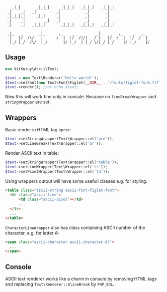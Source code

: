        _|_|       _|_|_|     _|_|_|   _|_|_|   _|_|_|  
     _|    _|   _|         _|           _|       _|    
     _|_|_|_|     _|_|     _|           _|       _|    
     _|    _|         _|   _|           _|       _|    
     _|    _|   _|_|_|       _|_|_|   _|_|_|   _|_|_|  
     
     _|_   _       _|_      ,_    _          _|    _   ,_    _   ,_  
      |   |/  /\/   |      /  |  |/  /|/|   / |   |/  /  |  |/  /  | 
      |_/ |_/  /\/  |_/       |/ |_/  | |_/ \/|_/ |_/    |/ |_/    |/

Usage
-----

```php
use VitKutny\Ascii\Text;

$text = new Text\Renderer('Hello world!');
$text->setFont(new Text\Font\Figlet(__DIR__ . '/fonts/figlet-font.flf');
$text->render(); //or echo $text;
```

Now this will work fine only in console. Because no `lineBreakWrapper` and `stringWrapper` are set.

Wrappers
--------
Basic render in HTML tag `<pre>`:

```php
$text->setStringWrapper(Text\Wrapper::el('pre'));
$text->setLineBreak(Text\Wrapper::el('br'));
```

Render ASCII text in table:

```php
$text->setStringWrapper(Text\Wrapper::el('table'));
$text->setLineWrapper(Text\Wrapper::el('tr'));
$text->setPixelWrapper(Text\Wrapper::el('td'));
```

Using wrappers output will have some usefull classes e.g. for styling.

```html
<table class="ascii-string ascii-font-figlet-font">
  <tr class="ascii-line">
      <td class="ascii-pixel"></td>
      ...
  </tr>
  ...
</table>
```

`CharacterLineWrapper` also has class containing ASCII number of the character, e.g. for letter A:

```html
<span class="ascii-character ascii-character-65">
  ...
</span>
```

Console
-------

ASCII text renderer works like a charm in console by removing HTML tags and replacing `Text\Renderer::$lineBreak` by `PHP_EOL`.
